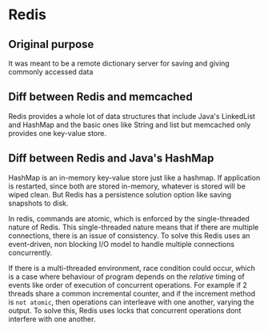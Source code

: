 # Redis
## Original purpose
It was meant to be a remote dictionary server for saving and giving commonly accessed data

## Diff between Redis and memcached
Redis provides a whole lot of data structures that include Java's LinkedList and HashMap and the basic ones like String and list but memcached only provides one key-value store.

## Diff between Redis and Java's HashMap
HashMap is an in-memory key-value store just like a hashmap. If application is restarted, since both are stored in-memory, whatever is stored 
will be wiped clean. But Redis has a persistence solution option like saving snapshots to disk.

In redis, commands are atomic, which is enforced by the single-threaded nature of Redis. This single-threaded nature
means that if there are multiple connections, there is an issue of consistency. To solve this Redis uses an event-driven, non blocking I/O model to handle multiple connections concurrently.


If there is a multi-threaded environment, race condition could occur, which is 
a case where behaviour of program depends on the *relative* timing of events like order of execution of concurrent operations. For example if 2 threads
share a common incremental counter, and if the increment method is `not atomic`, then operations can interleave with one another, varying the output. To solve this, Redis uses locks that concurrent operations dont interfere with one another.

